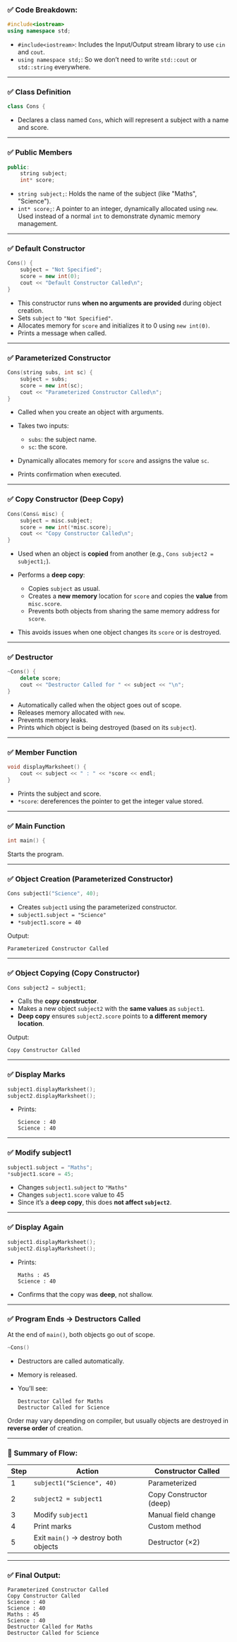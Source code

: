 ### ✅ Code Breakdown:

```cpp
#include<iostream>
using namespace std;
```

* `#include<iostream>`: Includes the Input/Output stream library to use `cin` and `cout`.
* `using namespace std;`: So we don’t need to write `std::cout` or `std::string` everywhere.

---

### ✅ Class Definition

```cpp
class Cons {
```

* Declares a class named `Cons`, which will represent a subject with a name and score.

---

### ✅ Public Members

```cpp
public:
    string subject;
    int* score;
```

* `string subject;`: Holds the name of the subject (like "Maths", "Science").
* `int* score;`: A pointer to an integer, dynamically allocated using `new`. Used instead of a normal `int` to demonstrate dynamic memory management.

---

### ✅ Default Constructor

```cpp
Cons() {
    subject = "Not Specified";
    score = new int(0);
    cout << "Default Constructor Called\n";
}
```

* This constructor runs **when no arguments are provided** during object creation.
* Sets `subject` to `"Not Specified"`.
* Allocates memory for `score` and initializes it to 0 using `new int(0)`.
* Prints a message when called.

---

### ✅ Parameterized Constructor

```cpp
Cons(string subs, int sc) {
    subject = subs;
    score = new int(sc);
    cout << "Parameterized Constructor Called\n";
}
```

* Called when you create an object with arguments.
* Takes two inputs:

  * `subs`: the subject name.
  * `sc`: the score.
* Dynamically allocates memory for `score` and assigns the value `sc`.
* Prints confirmation when executed.

---

### ✅ Copy Constructor (Deep Copy)

```cpp
Cons(Cons& misc) {
    subject = misc.subject;
    score = new int(*misc.score);
    cout << "Copy Constructor Called\n";
}
```

* Used when an object is **copied** from another (e.g., `Cons subject2 = subject1;`).
* Performs a **deep copy**:

  * Copies `subject` as usual.
  * Creates a **new memory** location for `score` and copies the **value** from `misc.score`.
  * Prevents both objects from sharing the same memory address for `score`.
* This avoids issues when one object changes its `score` or is destroyed.

---

### ✅ Destructor

```cpp
~Cons() {
    delete score;
    cout << "Destructor Called for " << subject << "\n";
}
```

* Automatically called when the object goes out of scope.
* Releases memory allocated with `new`.
* Prevents memory leaks.
* Prints which object is being destroyed (based on its `subject`).

---

### ✅ Member Function

```cpp
void displayMarksheet() {
    cout << subject << " : " << *score << endl;
}
```

* Prints the subject and score.
* `*score`: dereferences the pointer to get the integer value stored.

---

### ✅ Main Function

```cpp
int main() {
```

Starts the program.

---

### ✅ Object Creation (Parameterized Constructor)

```cpp
Cons subject1("Science", 40);
```

* Creates `subject1` using the parameterized constructor.
* `subject1.subject = "Science"`
* `*subject1.score = 40`

Output:

```
Parameterized Constructor Called
```

---

### ✅ Object Copying (Copy Constructor)

```cpp
Cons subject2 = subject1;
```

* Calls the **copy constructor**.
* Makes a new object `subject2` with the **same values** as `subject1`.
* **Deep copy** ensures `subject2.score` points to **a different memory location**.

Output:

```
Copy Constructor Called
```

---

### ✅ Display Marks

```cpp
subject1.displayMarksheet();
subject2.displayMarksheet();
```

* Prints:

  ```
  Science : 40
  Science : 40
  ```

---

### ✅ Modify subject1

```cpp
subject1.subject = "Maths";
*subject1.score = 45;
```

* Changes `subject1.subject` to `"Maths"`
* Changes `subject1.score` value to 45
* Since it’s a **deep copy**, this does **not affect `subject2`**.

---

### ✅ Display Again

```cpp
subject1.displayMarksheet();
subject2.displayMarksheet();
```

* Prints:

  ```
  Maths : 45
  Science : 40
  ```

* Confirms that the copy was **deep**, not shallow.

---

### ✅ Program Ends → Destructors Called

At the end of `main()`, both objects go out of scope.

```cpp
~Cons()
```

* Destructors are called automatically.
* Memory is released.
* You’ll see:

  ```
  Destructor Called for Maths
  Destructor Called for Science
  ```

Order may vary depending on compiler, but usually objects are destroyed in **reverse order** of creation.

---

### 🔁 Summary of Flow:

| Step | Action                               | Constructor Called      |
| ---- | ------------------------------------ | ----------------------- |
| 1    | `subject1("Science", 40)`            | Parameterized           |
| 2    | `subject2 = subject1`                | Copy Constructor (deep) |
| 3    | Modify `subject1`                    | Manual field change     |
| 4    | Print marks                          | Custom method           |
| 5    | Exit `main()` → destroy both objects | Destructor (×2)         |

---

### ✅ Final Output:

```
Parameterized Constructor Called
Copy Constructor Called
Science : 40
Science : 40
Maths : 45
Science : 40
Destructor Called for Maths
Destructor Called for Science
```


